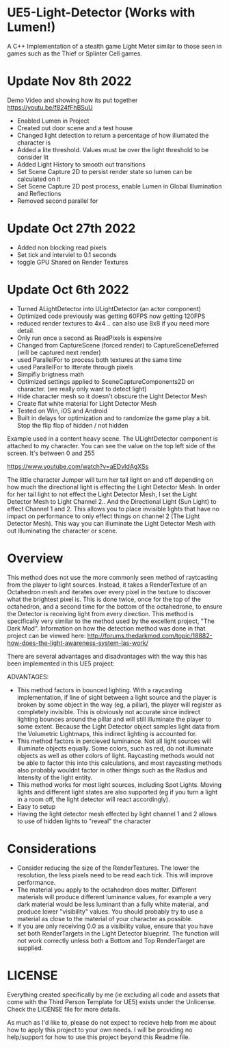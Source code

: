 # UE5-Light-Detector (Works with Lumen!)
A C++ Implementation of a stealth game Light Meter similar to those seen in games such as the Thief or Splinter Cell games. 

# Update Nov 8th 2022
Demo Video and showing how its put together  
https://youtu.be/f824fFhBSuU  

* Enabled Lumen in Project
* Created out door scene and a test house
* Changed light detection to return a percentage of how illumated the character is
* Added a lite threshold. Values must be over the light threshold to be consider lit
* Added Light History to smooth out transitions
* Set Scene Capture 2D to persist render state so lumen can be calculated on it
* Set Scene Capture 2D post process, enable Lumen in Global Illumination and Reflections
* Removed second parallel for

# Update Oct 27th 2022
* Added non blocking read pixels
* Set tick and interviel to 0.1 seconds
* toggle GPU Shared on Render Textures


# Update Oct 6th 2022
* Turned ALightDetector into ULightDetector (an actor component)
* Optimized code previously was getting 60FPS now getting 120FPS
* reduced render textures to 4x4 .. can also use 8x8 if you need more detail.
* Only run once a second as ReadPixels is expensive
* Changed from CaptureScene (forced render) to CaptureSceneDeferred (will be captured next render)
* used ParallelFor to process both textures at the same time
* used ParallelFor to itterate through pixels
* Simpifiy brigtness math
* Optimized settings applied to SceneCaptureComponents2D on character. (we really only want to detect light)
* Hide character mesh so it doesn't obscure the Light Detector Mesh
* Create flat white material for Light Detector Mesh
* Tested on Win, iOS and Android
* Built in delays for optimization and to randomize the game play a bit. Stop the flip flop of hidden / not hidden

Example used in a content heavy scene. The ULightDetector component is attached to my character. You can see the value on the top left side of the screen. It's between 0 and 255  

https://www.youtube.com/watch?v=aEDvIdAgXSs  

The little character Jumper will turn her tail light on and off depending on how much the directional light is effecting the Light Detector Mesh. In order for her tail light to not effect the Light Detector Mesh, I set the Light Detector Mesh to Light Channel 2.. And the Directional Light (Sun Light) to effect Channel 1 and 2. This allows you to place invisible lights that have no impact on performance to only effect things on channel 2 (The Light Detector Mesh). This way you can illuminate the Light Detector Mesh with out illuminating the character or scene.


# Overview
This method does not use the more commonly seen method of raytcasting from the player to light sources. Instead, it takes a RenderTexture of an Octahedron mesh and iterates over every pixel in the texture to discover what the brightest pixel is.  This is done twice, once for the top of the octahedron, and a second time for the bottom of the octahedrone, to ensure the Detector is receiving light from every direction. This method is specifically very similar to the method used by the excellent project, "The Dark Mod". Information on how the detection method was done in that project can be viewed here:
http://forums.thedarkmod.com/topic/18882-how-does-the-light-awareness-system-las-work/


There are several advantages and disadvantages with the way this has been implemented in this UE5 project: 

ADVANTAGES:
* This method factors in bounced lighting. With a raycasting implementation, if line of sight between a light source and the player is broken by some object in the way (eg, a pillar), the player will register as completely invisible. This is obviously not accurate since indirect lighting bounces around the pillar and will still illuminate the player to some extent. Because the Light Detector object samples light data from the Volumetric Lightmaps, this indirect lighting is accounted for. 
* This method factors in percieved luminance. Not all light sources will illuminate objects equally. Some colors, such as red, do not illuminate objects as well as other colors of light. Raycasting methods would not be able to factor this into this calculations, and most raycasting methods also probably wouldnt factor in other things such as the Radius and Intensity of the light entity. 
* This method works for most light sources, including Spot Lights. Moving lights and different light states are also supported (eg if you turn a light in a room off, the light detector will react accordingly).
* Easy to setup
* Having the light detector mesh effected by light channel 1 and 2 allows to use of hidden lights to "reveal" the character

# Considerations

* Consider reducing the size of the RenderTextures. The lower the resolution, the less pixels need to be read each tick. This will improve performance. 
* The material you apply to the octahedron does matter. Different materials will produce different luminance values, for example a very dark material would be less luminant than a fully white material, and produce lower "visibility" values. You should probably try to use a material as close to the material of your character as possible.
* If you are only receiving 0.0 as a visibility value, ensure that you have set both RenderTargets in the Light Detector blueprint. The function will not work correctly unless both a Bottom and Top RenderTarget are supplied.



# LICENSE

Everything created specifically by me (ie excluding all code and assets that come with the Third Person Template for UE5) exists under the Unlicense. Check the LICENSE file for more details.


As much as I'd like to, please do not expect to recieve help from me about how to apply this project to your own needs. I will be providing no help/support for how to use this project beyond this Readme file. 

